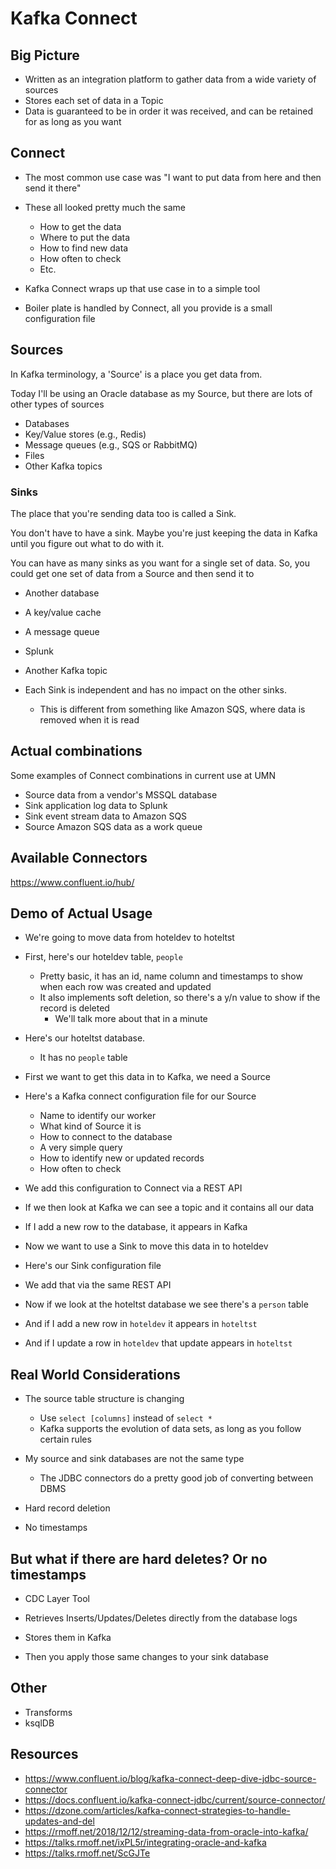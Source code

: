 # Kafka Connect

## Big Picture

- Written as an integration platform to gather data from a wide variety of sources
- Stores each set of data in a Topic
- Data is guaranteed to be in order it was received, and can be retained for as long as you want

## Connect

- The most common use case was "I want to put data from here and then send it there"
- These all looked pretty much the same
  - How to get the data
  - Where to put the data
  - How to find new data
  - How often to check
  - Etc.

- Kafka Connect wraps up that use case in to a simple tool
- Boiler plate is handled by Connect, all you provide is a small configuration file

## Sources

In Kafka terminology, a 'Source' is a place you get data from. 

Today I'll be using an Oracle database as my Source, but there are lots of other types of sources

- Databases
- Key/Value stores (e.g., Redis)
- Message queues (e.g., SQS or RabbitMQ)
- Files
- Other Kafka topics

### Sinks

The place that you're sending data too is called a Sink.

You don't have to have a sink. Maybe you're just keeping the data in Kafka until you figure out what to do with it.

You can have as many sinks as you want for a single set of data. So, you could get one set of data from a Source and then send it to

- Another database
- A key/value cache
- A message queue
- Splunk
- Another Kafka topic

- Each Sink is independent and has no impact on the other sinks.
  - This is different from something like Amazon SQS, where data is removed when it is read

## Actual combinations

Some examples of Connect combinations in current use at UMN

- Source data from a vendor's MSSQL database
- Sink application log data to Splunk
- Sink event stream data to Amazon SQS
- Source Amazon SQS data as a work queue

## Available Connectors

https://www.confluent.io/hub/

## Demo of Actual Usage

- We're going to move data from hoteldev to hoteltst

- First, here's our hoteldev table, `people`
  - Pretty basic, it has an id, name column and timestamps to show when each row was created and updated
  - It also implements soft deletion, so there's a y/n value to show if the record is deleted
    - We'll talk more about that in a minute

- Here's our hoteltst database.
  - It has no `people` table

- First we want to get this data in to Kafka, we need a Source

- Here's a Kafka connect configuration file for our Source
  - Name to identify our worker
  - What kind of Source it is
  - How to connect to the database
  - A very simple query
  - How to identify new or updated records
  - How often to check

- We add this configuration to Connect via a REST API

- If we then look at Kafka we can see a topic and it contains all our data

- If I add a new row to the database, it appears in Kafka

- Now we want to use a Sink to move this data in to hoteldev

- Here's our Sink configuration file

- We add that via the same REST API

- Now if we look at the hoteltst database we see there's a `person` table

- And if I add a new row in `hoteldev` it appears in `hoteltst`

- And if I update a row in `hoteldev` that update appears in `hoteltst`

## Real World Considerations

- The source table structure is changing
  - Use `select [columns]` instead of `select *`
  - Kafka supports the evolution of data sets, as long as you follow certain rules

- My source and sink databases are not the same type
  - The JDBC connectors do a pretty good job of converting between DBMS

- Hard record deletion
- No timestamps

## But what if there are hard deletes? Or no timestamps

- CDC Layer Tool

- Retrieves Inserts/Updates/Deletes directly from the database logs
- Stores them in Kafka
- Then you apply those same changes to your sink database

## Other

- Transforms
- ksqlDB


## Resources

- https://www.confluent.io/blog/kafka-connect-deep-dive-jdbc-source-connector
- https://docs.confluent.io/kafka-connect-jdbc/current/source-connector/
- https://dzone.com/articles/kafka-connect-strategies-to-handle-updates-and-del
- https://rmoff.net/2018/12/12/streaming-data-from-oracle-into-kafka/
- https://talks.rmoff.net/ixPL5r/integrating-oracle-and-kafka
- https://talks.rmoff.net/ScGJTe
